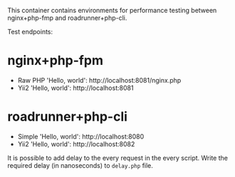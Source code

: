 This container contains environments for performance testing between nginx+php-fmp and roadrunner+php-cli.

Test endpoints:

# nginx+php-fpm

* Raw PHP 'Hello, world': http://localhost:8081/nginx.php
* Yii2 'Hello, world': http://localhost:8081

# roadrunner+php-cli

* Simple 'Hello, world': http://localhost:8080
* Yii2 'Hello, world': http://localhost:8082

It is possible to add delay to the every request in the every script. Write the required delay (in nanoseconds) to `delay.php` file.